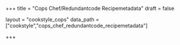 +++
title = "Cops Chef/Redundantcode Recipemetadata"
draft = false

layout = "cookstyle_cops"
data_path = ["cookstyle","cops_chef_redundantcode_recipemetadata"]

+++

<!-- The content of this page is automatically generated from the
cops_chef_redundantcode_recipemetadata.yml file in github.com/chef/cookstyle/docs-chef-io/data/cookstyle. -->
